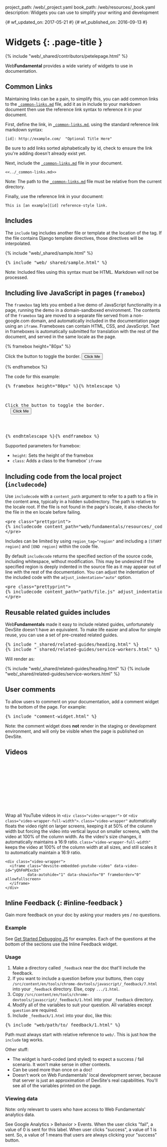 project_path: /web/_project.yaml
book_path: /web/resources/_book.yaml
description: Widgets you can use to simplify your writing and development

{# wf_updated_on: 2017-05-21 #}
{# wf_published_on: 2016-09-13 #}

# Widgets {: .page-title }

{% include "web/_shared/contributors/petelepage.html" %}

Web**Fundamental** provides a wide variety of widgets to use in documentation.

## Common Links

Maintaining links can be a pain, to simplify this, you can
add common links to the [`_common-links.md`][common-links] file, add it as in include to your
markdown document then use the reference link syntax to reference it in your
document.

First, define the link, in [`_common-links.md`][common-links], using the
standard reference link markdown syntax:

    [id]: http://example.com/  "Optional Title Here"

Be sure to add links sorted alphabetically by id, check to ensure the link
you're adding doesn't already exist yet.

Next, include the [`_common-links.md`][common-links] file in your document.

    <<../_common-links.md>>

Note: The path to the [`_common-links.md`][common-links] file must be relative
from the current directory.

Finally, use the reference link in your document:

    This is [an example][id] reference-style link.

## Includes

The `include` tag includes another file or template at the location of the
tag. If the file contains Django template directives, those directives will be
interpolated.

{% include "web/_shared/sample.html" %}

<pre class="prettyprint">
&#123;% include "web/_shared/sample.html" %}
</pre>

Note: Included files using this syntax must be HTML. Markdown will not be processed.

## Including live JavaScript in pages (`framebox`)

The `framebox` tag lets you embed a live demo of JavaScript functionality in
a page, running the demo in a domain-sandboxed environment. The contents of the
`framebox` tag are moved to a separate file served from a non-google.com
domain, and automatically included in the documentation page using an `iframe`.
Frameboxes can contain HTML, CSS, and JavaScript. Text in frameboxes is
automatically submitted for translation with the rest of the document, and
served in the same locale as the page.

{% framebox height="80px" %}
<style>
.borderdemo { border: 1px solid red; }
</style>
<p id="demopara">Click the button to toggle the border.
  <button id="demobutton">Click Me</button>
</p>
<script src="https://ajax.googleapis.com/ajax/libs/jquery/1.6.4/jquery.min.js"></script>
<script>
$(document).ready(function() {
  $('#demobutton').click(function(event) {
    if ($('#demopara').hasClass('borderdemo')) {
      $('#demopara').removeClass('borderdemo');
    } else {
      $('#demopara').addClass('borderdemo');
    }
  });
});
</script>
{% endframebox %}

The code for this example:

<pre class="prettyprint lang-html">&#123;% framebox height="80px" %}{% htmlescape %}
<style>
.borderdemo { border: 1px solid red; }
</style>
<p id="demopara">Click the button to toggle the border.
  <button id="demobutton">Click Me</button>
</p>
<script src="https://ajax.googleapis.com/ajax/libs/jquery/1.6.4/jquery.min.js"></script>
<script>
$(document).ready(function() {
  $('#demobutton').click(function(event) {
    if ($('#demopara').hasClass('borderdemo')) {
      $('#demopara').removeClass('borderdemo');
    } else {
      $('#demopara').addClass('borderdemo');
    }
  });
});
</script>
{% endhtmlescape %}&#123;% endframebox %}</pre>

Supported parameters for framebox:

* `height`: Sets the height of the framebox
* `class`: Adds a class to the framebox’ `iframe`

## Including code from the local project (`includecode`)

Use `includecode` with a `content_path` argument to refer to a path to
a file in the content area, typically in a hidden subdirectory. The path is
relative to the locale root. If the file is not found in the page's locale, it
also checks for the file in the en locale before failing.

<pre class="prettyprint">
&lt;pre class="prettyprint">
&#123;% includecode content_path="web/fundamentals/resources/_code/file.js" %}
&lt;/pre>
</pre>

Includes can be limited by using `region_tag="region"` and including a
`[START region]` and `[END region]` within the code file.

By default `includecode` returns the specified section of the source code,
including whitespace, without modification. This may be undesired if the
specified region is deeply indented in the source file as it may appear out of
line with the rest of the documentation. You can adjust the indentation of the
included code with the `adjust_indentation="auto"` option.

<pre class="prettyprint">
&lt;pre class="prettyprint">
&#123;% includecode content_path="path/file.js" adjust_indentation="auto" %}
&lt;/pre>
</pre>



## Reusable related guides includes

Web**Fundamentals** made it easy to include related guides, unfortunately
DevSite doesn't have an equivalent. To make life easier and allow for simple
reuse, you can use a set of pre-created related guides.

<pre class="prettyprint">
&#123;% include "_shared/related-guides/heading.html" %}
&#123;% include "_shared/related-guides/service-workers.html" %}
</pre>

Will render as:

{% include "web/_shared/related-guides/heading.html" %}
{% include "web/_shared/related-guides/service-workers.html" %}


## User comments

To allow users to comment on your documentation, add a comment widget to the
bottom of the page. For example:

<pre class="prettyprint">
&#123;% include "comment-widget.html" %}
</pre>

Note: the comment widget does **not** render in the staging or development
environment, and will only be visible when the page is published on DevSite.


## Videos

<div class="video-wrapper">
  <iframe class="devsite-embedded-youtube-video" data-video-id="yQhFmPExcbs"
          data-autohide="1" data-showinfo="0" frameborder="0" allowfullscreen>
  </iframe>
</div>

Wrap all YouTube videos in `<div class="video-wrapper">` or
`<div class="video-wrapper-full-width">`. `class="video-wrapper"`
automatically floats the video right on larger screens, keeping it at 50% of
the column width but forcing the video into vertical layout on smaller screens,
with the video at 100% of the column width. As the video's size changes, it
automatically maintains a 16:9 ratio. `class="video-wrapper-full-width"` keeps
the video at 100% of the column width at all sizes, and still scales it to
automatically maintain a 16:9 ratio.

    <div class="video-wrapper">
      <iframe class="devsite-embedded-youtube-video" data-video-id="yQhFmPExcbs"
              data-autohide="1" data-showinfo="0" frameborder="0" allowfullscreen>
      </iframe>
    </div>


[common-links]: https://github.com/google/WebFundamentals/blob/master/src/content/en/_common-links.md


## Inline Feedback {: #inline-feedback }

Gain more feedback on your doc by asking your readers yes / no questions.

### Example

See [Get Started Debugging JS][inline feedback example] for examples. Each of
the questions at the bottom of the sections use the Inline Feedback widget.

[inline feedback example]: /web/tools/chrome-devtools/javascript/

### Usage

1. Make a directory called `_feedback` near the doc that'll include the feedback.
2. If you want to include a question before your buttons, then copy
   `/src/content/en/tools/chrome-devtools/javascript/_feedback/7.html` into
   your `_feedback` directory. Else, copy `.../1.html`.
2. Copy `/src/content/en/tools/chrome-devtools/javascript/_feedback/1.html`
   into your `_feedback` directory.
3. Modify all of the variables to suit your question. All variables except
   `question` are required.
4. Include `_feedback/1.html` into your doc, like this:

<pre class="prettyprint">
&#123;% include "web/path/to/_feedback/1.html" %}
</pre>

Path must always start with relative reference to `web/`. This
is just how the `include` tag works.

Other stuff:

* The widget is hard-coded (and styled) to expect a success /
  fail scenario. It won't make sense in other contexts.
* Can be used more than once on a doc!
* Doesn't work on Web Fundamentals' local development
  server, because that server is just an approximation of
  DevSite's real capabilities. You'll see all of the variables
  printed on the page.

### Viewing data

Note: only relevant to users who have access to Web Fundamentals'
analytics data.

See Google Analytics > Behavior > Events. When the user clicks "fail",
a value of 0 is sent for this label. When user clicks "success", a value
of 1 is sent. So, a value of 1 means that users are always clicking your
"success" button.
